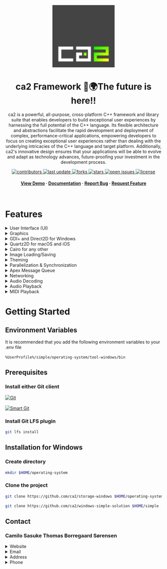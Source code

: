 <div align="center">

  <img src="https://github.com/ca2/app/blob/basis/acme/ca2-4c-128.png" alt="logo" width="200" height="auto" />
  <h1>ca2 Framework 🌌🌍The future is here!!</h1>
  
  <p>
    ca2 is a powerful, all-purpose, cross-platform C++ framework and library suite that enables developers to build exceptional user experiences by harnessing the full potential of the C++ language. Its flexible architecture and abstractions facilitate the rapid development and deployment of complex, performance-critical applications, empowering developers to focus on creating exceptional user experiences rather than dealing with the underlying intricacies of the C++ language and target platform. Additionally, ca2's innovative design ensures that your applications will be able to evolve and adapt as technology advances, future-proofing your investment in the development process.
  </p>
  
  
<!-- Badges -->
<p>
  <a href="https://github.com/ca2/app/graphs/contributors">
    <img src="https://img.shields.io/github/contributors/ca2/app" alt="contributors" />
  </a>
  <a href="">
    <img src="https://img.shields.io/github/last-commit/ca2/app" alt="last update" />
  </a>
  <a href="https://github.com/ca2/ca2/network/members">
    <img src="https://img.shields.io/github/forks/ca2/app" alt="forks" />
  </a>
  <a href="https://github.com/ca2/app/stargazers">
    <img src="https://img.shields.io/github/stars/ca2/app" alt="stars" />
  </a>
  <a href="https://github.com/ca2/app/issues/">
    <img src="https://img.shields.io/github/issues/ca2/app" alt="open issues" />
  </a>
  <a href="https://github.com/ca2/app/">
    <img src="https://img.shields.io/github/license/ca2/app.svg" alt="license" />
  </a>
</p>
   
<h4>
    <a href="https://github.com/ca2/app">View Demo</a>
  <span> · </span>
    <a href="https://github.com/ca2/app">Documentation</a>
  <span> · </span>
    <a href="https://github.com/ca2/app/issues/">Report Bug</a>
  <span> · </span>
    <a href="https://github.com/ca2/app/issues/">Request Feature</a>
  </h4>
</div>

<br />


<!-- Table of Contents -->
# Features

<details>
  <summary>User Interface (UI)</summary>
  <ul>
    <li>A set of tools and abstractions for building graphical user interfaces, including support for various UI elements, layout, and style.</li>
  </ul>
</details>

<details>
  <summary>Graphics</summary>
  <ul>
    <li>A library for rendering 2D and 3D graphics, including support for various image and vector formats, as well as hardware acceleration and GPU-based rendering.</li>
  </ul>
</details>

<details>
  <summary>GDI+ and Direct2D for Windows</summary>
  <ul>
    <li>Platform-specific libraries for rendering graphics on Windows, providing high-performance, hardware-accelerated rendering on Windows devices.</li>
  </ul>
</details>

<details>
  <summary>Quartz2D for macOS and iOS</summary>
  <ul>
    <li>Platform-specific libraries for rendering graphics on macOS and iOS, providing high-quality, hardware-accelerated rendering on Apple devices.</li>
  </ul>
</details>

<details>
  <summary>Cairo for any other</summary>
  <ul>
    <li>A cross-platform library for rendering vector graphics, providing support for a wide range of output devices and display technologies.</li>
  </ul>
</details>

<details>
  <summary>Image Loading/Saving</summary>
  <ul>
    <li>A library for loading and saving various image formats, including support for common image file formats, such as JPEG, PNG, and TIFF.</li>
  </ul>
</details>

<details>
  <summary>Theming</summary>
  <ul>
    <li>A set of tools and abstractions for customizing the look and feel of the UI, including support for custom colors, fonts, and styles.</li>
  </ul>
</details>

<details>
  <summary>Parallelization & Synchronization</summary>
  <ul>
    <li>A library for concurrent programming and synchronization, including support for parallel execution, thread-safe data structures, and concurrent access to shared resources.</li>
  </ul>
</details>

<details>
  <summary>Apex Message Queue</summary>
  <ul>
    <li>A high-performance message queue for passing messages and data between different parts of the application, allowing for efficient communication and coordination between concurrent tasks.</li>
  </ul>
</details>

<details>
  <summary>Networking</summary>
  <ul>
    <li>A library for networking and communication, including support for public and local webservers, websockets, and sockets, as well as various protocols and APIs for network communication.</li>
  </ul>
</details>

<details>
  <summary>Audio Decoding</summary>
  <ul>
    <li>A library for decoding audio files and streams, including support for a wide range of audio formats and codecs.</li>
  </ul>
</details>

<details>
  <summary>Audio Playback</summary>
  <ul>
    <li>A library for playing back audio, including support for various playback modes, volume control, and audio effects.</li>
  </ul>
</details>

<details>
  <summary>MIDI Playback</summary>
  <ul>
    <li>A library for playing back MIDI files and streams, including support for various MIDI file formats and soundfonts.</li>
  </ul>
</details>


<!-- Getting Started -->
# Getting Started

<!-- Env Variables -->
## Environment Variables

It is recommended that you add the following environment variables to your .env file

`%UserProfile%/simple/operating-system/tool-windows/bin`

<!-- Prerequisites -->
## Prerequisites

### Install either Git client
<a href="https://git-scm.com/">
    <img src="https://git-scm.com/images/logo@2x.png" alt="Git" 
     width="100" 
     height="50"
         />
  </a>
  
  <br>
  <br>
 
<a href="https://www.syntevo.com/smartgit/">
    <img src="https://www.syntevo.com/assets/images/logos/smartgit-8c1aa1e2.svg" alt="Smart Git" 
     width="100" 
     height="100"
         />
  </a>
  
  ### Install Git LFS plugin
```bash
git lfs install
```

<!-- Installation -->
## Installation for Windows


### Create directory

```bash
mkdir $HOME/operating-system
```

### Clone the project

```bash
git clone https://github.com/ca2/storage-windows $HOME/operating-system/storage-windows --recurse-submodules
```

```bash
git clone https://github.com/ca2/windows-simple-solution $HOME/simple --recurse-submodules
```

<!-- Contact -->
## Contact

### Camilo Sasuke Thomas Borregaard Sørensen

<details>
  <summary>Website</summary>
  <ul>
    <li>https://ca2.software/</li>
  </ul>
</details>

<details>
  <summary>Email</summary>
  <ul>
    <li>camilosasuketbs@gmail.com</li>
  </ul>
</details>

<details>
  <summary>Address</summary>
  <ul>
    <li>Alameda Princesa Izabel, 3080 - Bigorrilho, Curitiba - PR, 80730-080, Brazil</li>
  </ul>
</details>

<details>
  <summary>Phone</summary>
  <ul>
    <li> +55 41 3335-7137</li>
  </ul>
</details>
